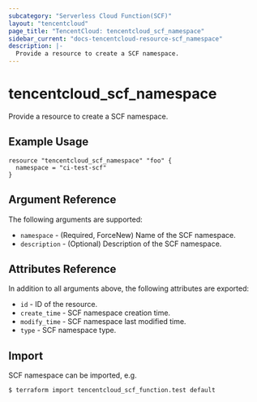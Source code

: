 ```yaml
---
subcategory: "Serverless Cloud Function(SCF)"
layout: "tencentcloud"
page_title: "TencentCloud: tencentcloud_scf_namespace"
sidebar_current: "docs-tencentcloud-resource-scf_namespace"
description: |-
  Provide a resource to create a SCF namespace.
---
```


# tencentcloud_scf_namespace

Provide a resource to create a SCF namespace.

## Example Usage

```hcl
resource "tencentcloud_scf_namespace" "foo" {
  namespace = "ci-test-scf"
}
```

## Argument Reference

The following arguments are supported:

* `namespace` - (Required, ForceNew) Name of the SCF namespace.
* `description` - (Optional) Description of the SCF namespace.

## Attributes Reference

In addition to all arguments above, the following attributes are exported:

* `id` - ID of the resource.
* `create_time` - SCF namespace creation time.
* `modify_time` - SCF namespace last modified time.
* `type` - SCF namespace type.


## Import

SCF namespace can be imported, e.g.

```
$ terraform import tencentcloud_scf_function.test default
```

